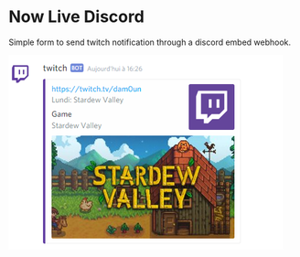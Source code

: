 # Now Live Discord

Simple form to send twitch notification through a discord embed webhook.

![screenshot](/img/screenshot.png)
